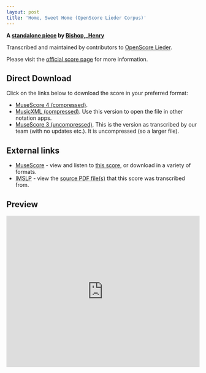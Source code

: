 ```yaml
---
layout: post
title: 'Home, Sweet Home (OpenScore Lieder Corpus)'
---
```


__A [standalone piece](https://fourscoreandmore.org/openscore/lieder/Bishop,_Henry/_/) by [Bishop,_Henry](https://fourscoreandmore.org/openscore/lieder/Bishop,_Henry)__

Transcribed and maintained by contributors to [OpenScore Lieder].

Please visit the [official score page] for more information.

[official score page]: https://musescore.com/openscore-lieder-corpus/scores/6486038
[OpenScore Lieder]: https://musescore.com/openscore-lieder-corpus

## Direct Download

Click on the links below to download the score in your preferred format:
- [MuseScore 4 (compressed)](https://fourscoreandmore.org/openscore/lieder/Bishop,_Henry/_/Home,_Sweet_Home.mscz).
- [MusicXML (compressed)](https://fourscoreandmore.org/openscore/lieder/Bishop,_Henry/_/Home,_Sweet_Home.mxl). Use this version to open the file in other notation apps.
- [MuseScore 3 (uncompressed)](https://raw.githubusercontent.com/OpenScore/Lieder/refs/heads/main/scores/Bishop,_Henry/_/Home,_Sweet_Home/lc6486038.mscx). This is the version as transcribed by our team (with no updates etc.). It is uncompressed (so a larger file).

## External links

- [MuseScore] - view and listen to [this score][MuseScore], or download in a variety of formats.
- [IMSLP] - view the [source PDF file(s)][IMSLP] that this score was transcribed from.

[MuseScore]: https://musescore.com/score/6486038
[IMSLP]: https://imslp.org/wiki/Special:ReverseLookup/119287

## Preview

<iframe width="100%" height="394" src="https://musescore.com/openscore-lieder-corpus/scores/6486038/embed" frameborder="0" allowfullscreen allow="autoplay; fullscreen"></iframe>
